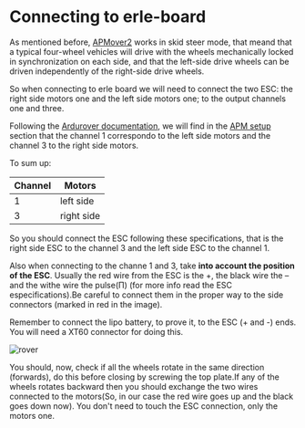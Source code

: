 # Connecting to erle-board

As mentioned before,  [APMover2](https://github.com/BeaglePilot/ardupilot/tree/master/APMrover2) works in skid steer mode, that meand that a typical four-wheel vehicles will drive with the wheels mechanically locked in synchronization on each side, and that the left-side drive wheels can be driven independently of the right-side drive wheels.

So when connecting to erle board we will need to connect the two ESC: the right side motors one and the left side motors one; to the output channels one and three.

Following the [Ardurover documentation](http://rover.ardupilot.com/wiki/table-of-contents/), we will find in the [APM setup](http://rover.ardupilot.com/wiki/setup/) section that the channel 1 correspondo to the left side motors and the channel 3 to the right side motors.

To sum up:

|**Channel**|**Motors**|
|-----|-----|
|1|left side|
|3|right side|

So you should connect the ESC following these specifications, that is the right side ESC to the channel 3 and the left side ESC to the channel 1.

Also when connecting to the channe 1 and 3, take **into account the position of the ESC**.
Usually the red wire from the ESC is the +, the black wire the – and the withe wire the pulse(Π) (for more info read the ESC especifications).Be careful to connect them in the proper way to the side connectors (marked in red in the image).

Remember to connect the lipo battery, to prove it, to the ESC (+ and -) ends. You will need a XT60 connector for doing this.

![rover](..img/assembly_img/rover.jpg)

You should, now, check if all the wheels rotate in the same direction (forwards), do this before closing by screwing the top plate.If any of the wheels rotates backward then you should exchange the two wires connected to the motors(So, in our case the red wire goes up and the black goes down now). You don't need to touch the ESC connection, only the motors one.
